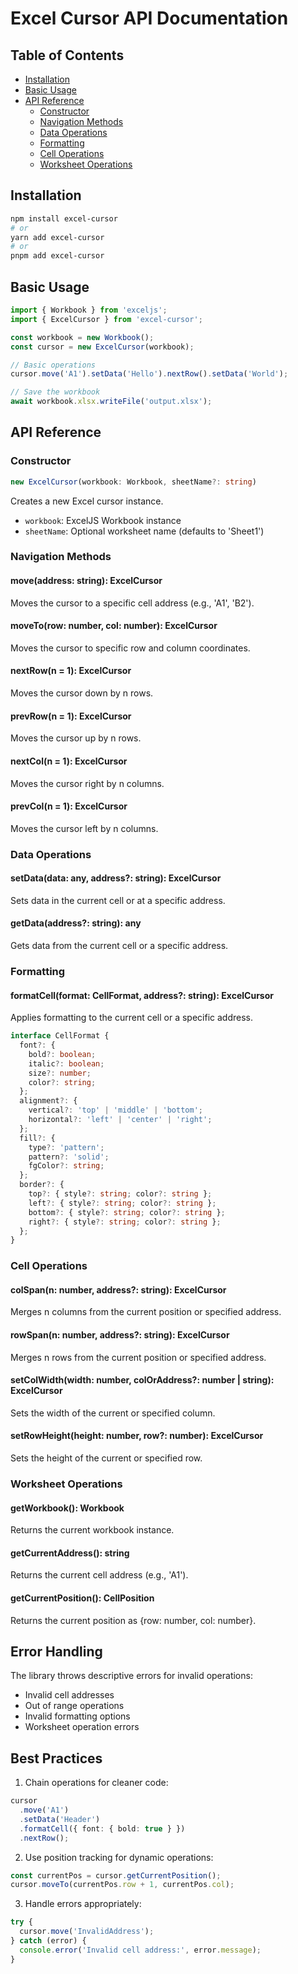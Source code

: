 # Excel Cursor API Documentation

## Table of Contents

- [Installation](#installation)
- [Basic Usage](#basic-usage)
- [API Reference](#api-reference)
  - [Constructor](#constructor)
  - [Navigation Methods](#navigation-methods)
  - [Data Operations](#data-operations)
  - [Formatting](#formatting)
  - [Cell Operations](#cell-operations)
  - [Worksheet Operations](#worksheet-operations)

## Installation

```bash
npm install excel-cursor
# or
yarn add excel-cursor
# or
pnpm add excel-cursor
```

## Basic Usage

```typescript
import { Workbook } from 'exceljs';
import { ExcelCursor } from 'excel-cursor';

const workbook = new Workbook();
const cursor = new ExcelCursor(workbook);

// Basic operations
cursor.move('A1').setData('Hello').nextRow().setData('World');

// Save the workbook
await workbook.xlsx.writeFile('output.xlsx');
```

## API Reference

### Constructor

```typescript
new ExcelCursor(workbook: Workbook, sheetName?: string)
```

Creates a new Excel cursor instance.

- `workbook`: ExcelJS Workbook instance
- `sheetName`: Optional worksheet name (defaults to 'Sheet1')

### Navigation Methods

#### move(address: string): ExcelCursor

Moves the cursor to a specific cell address (e.g., 'A1', 'B2').

#### moveTo(row: number, col: number): ExcelCursor

Moves the cursor to specific row and column coordinates.

#### nextRow(n = 1): ExcelCursor

Moves the cursor down by n rows.

#### prevRow(n = 1): ExcelCursor

Moves the cursor up by n rows.

#### nextCol(n = 1): ExcelCursor

Moves the cursor right by n columns.

#### prevCol(n = 1): ExcelCursor

Moves the cursor left by n columns.

### Data Operations

#### setData(data: any, address?: string): ExcelCursor

Sets data in the current cell or at a specific address.

#### getData(address?: string): any

Gets data from the current cell or a specific address.

### Formatting

#### formatCell(format: CellFormat, address?: string): ExcelCursor

Applies formatting to the current cell or a specific address.

```typescript
interface CellFormat {
  font?: {
    bold?: boolean;
    italic?: boolean;
    size?: number;
    color?: string;
  };
  alignment?: {
    vertical?: 'top' | 'middle' | 'bottom';
    horizontal?: 'left' | 'center' | 'right';
  };
  fill?: {
    type?: 'pattern';
    pattern?: 'solid';
    fgColor?: string;
  };
  border?: {
    top?: { style?: string; color?: string };
    left?: { style?: string; color?: string };
    bottom?: { style?: string; color?: string };
    right?: { style?: string; color?: string };
  };
}
```

### Cell Operations

#### colSpan(n: number, address?: string): ExcelCursor

Merges n columns from the current position or specified address.

#### rowSpan(n: number, address?: string): ExcelCursor

Merges n rows from the current position or specified address.

#### setColWidth(width: number, colOrAddress?: number | string): ExcelCursor

Sets the width of the current or specified column.

#### setRowHeight(height: number, row?: number): ExcelCursor

Sets the height of the current or specified row.

### Worksheet Operations

#### getWorkbook(): Workbook

Returns the current workbook instance.

#### getCurrentAddress(): string

Returns the current cell address (e.g., 'A1').

#### getCurrentPosition(): CellPosition

Returns the current position as {row: number, col: number}.

## Error Handling

The library throws descriptive errors for invalid operations:

- Invalid cell addresses
- Out of range operations
- Invalid formatting options
- Worksheet operation errors

## Best Practices

1. Chain operations for cleaner code:

```typescript
cursor
  .move('A1')
  .setData('Header')
  .formatCell({ font: { bold: true } })
  .nextRow();
```

2. Use position tracking for dynamic operations:

```typescript
const currentPos = cursor.getCurrentPosition();
cursor.moveTo(currentPos.row + 1, currentPos.col);
```

3. Handle errors appropriately:

```typescript
try {
  cursor.move('InvalidAddress');
} catch (error) {
  console.error('Invalid cell address:', error.message);
}
```
